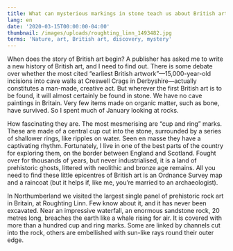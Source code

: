 ```yaml
---
title: What can mysterious markings in stone teach us about British art?
lang: en
date: '2020-03-15T00:00:00-04:00'
thumbnail: /images/uploads/roughting_linn_1493482.jpg
terms: 'Nature, art, British art, discovery, mystery'
---
```

When does the story of British art begin? A publisher has asked me to write a new history of British art, and I need to find out. There is some debate over whether the most cited “earliest British artwork”—15,000-year-old incisions into cave walls at Creswell Crags in Derbyshire—actually constitutes a man-made, creative act. But wherever the first British art is to be found, it will almost certainly be found in stone. We have no cave paintings in Britain. Very few items made on organic matter, such as bone, have survived. So I spent much of January looking at rocks.



How fascinating they are. The most mesmerising are “cup and ring” marks. These are made of a central cup cut into the stone, surrounded by a series of shallower rings, like ripples on water. Seen en masse they have a captivating rhythm. Fortunately, I live in one of the best parts of the country for exploring them, on the border between England and Scotland. Fought over for thousands of years, but never industrialised, it is a land of prehistoric ghosts, littered with neolithic and bronze age remains. All you need to find these little epicentres of British art is an Ordnance Survey map and a raincoat (but it helps if, like me, you’re married to an archaeologist).



In Northumberland we visited the largest single panel of prehistoric rock art in Britain, at Roughting Linn. Few know about it, and it has never been excavated. Near an impressive waterfall, an enormous sandstone rock, 20 metres long, breaches the earth like a whale rising for air. It is covered with more than a hundred cup and ring marks. Some are linked by channels cut into the rock, others are embellished with sun-like rays round their outer edge.

